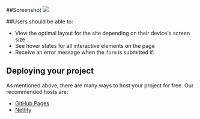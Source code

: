 ##Screenshot
![](./Screenshot_1.png)

##Users should be able to:

- View the optimal layout for the site depending on their device's screen size
- See hover states for all interactive elements on the page
- Receive an error message when the `form` is submitted if:
  

## Deploying your project

As mentioned above, there are many ways to host your project for free. Our recommended hosts are:

- [GitHub Pages]([https://pages.github.com/](https://github.com/madu-99/Landing-Page))
- [Netlify](https://www.netlify.com/)

